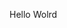 Hello Wolrd







































































































































































































































































































































































































































































































































































































